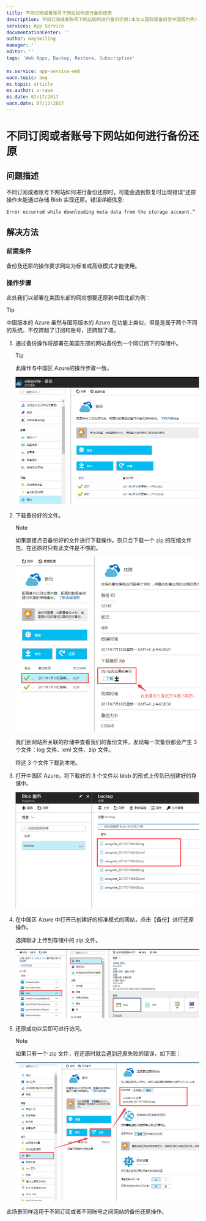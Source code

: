 ```yaml
---
title: 不同订阅或者账号下网站如何进行备份还原
description: 不同订阅或者账号下网站如何进行备份还原(本文以国际版备份至中国版为例)
services: App Service
documentationCenter: ''
author: maysmiling
manager: ''
editor: ''
tags: 'Web Apps, Backup, Restore, Subscription'

ms.service: app-service-web
wacn.topic: aog
ms.topic: article
ms.author: v-tawe
ms.date: 07/17/2017
wacn.date: 07/17/2017
---
```


# 不同订阅或者账号下网站如何进行备份还原

## 问题描述

不同订阅或者账号下网站如何进行备份还原时，可能会遇到恢复时出现错误“还原操作未能通过存储 Blob 实现还原。错误详细信息:
 
```
Error occurred while downloading meta data from the storage account.”
```

## 解决方法

### 前提条件

备份及还原的操作要求网站为标准或高级模式才能使用。

### 操作步骤

此处我们以部署在美国东部的网站想要还原到中国北部为例：

> [!TIP]
> 中国版本的 Azure 虽然与国际版本的 Azure 在功能上类似，但是是属于两个不同的系统。不仅跨越了订阅和账号，还跨越了域。

1. 通过备份操作将部署在美国东部的网站备份到一个同订阅下的存储中。

    > [!TIP]
    > 此操作与中国区 Azure的操作步骤一致。

    ![portal](./media/aog-web-apps-howto-backup-through-different-subscriptions/portal.png)

2. 下载备份好的文件。

    > [!NOTE]
    > 如果直接点击备份好的文件进行下载操作。则只会下载一个 zip 的压缩文件包。在还原时只有此文件是不够的。

    ![portal-2](./media/aog-web-apps-howto-backup-through-different-subscriptions/portal-2.png)

    我们到网站所关联的存储中查看我们的备份文件，发现每一次备份都会产生 3个文件：log 文件、xml 文件、zip 文件。

    将这 3 个文件下载到本地。

3. 打开中国区 Azure，将下载好的 3 个文件以 blob 的形式上传到已创建好的存储中。

    ![portal-3](./media/aog-web-apps-howto-backup-through-different-subscriptions/portal-3.png)

4. 在中国区 Azure 中打开已创建好的标准模式的网站，点击【备份】进行还原操作。

    选择刚才上传到存储中的 zip 文件。

    ![portal-4](./media/aog-web-apps-howto-backup-through-different-subscriptions/portal-4.png)

5. 还原成功以后即可进行访问。

    > [!NOTE]
    > 如果只有一个 zip 文件，在还原时就会遇到还原失败的错误，如下图：

    ![portal-5](./media/aog-web-apps-howto-backup-through-different-subscriptions/portal-5.png)

此场景同样适用于不同订阅或者不同账号之间网站的备份还原操作。